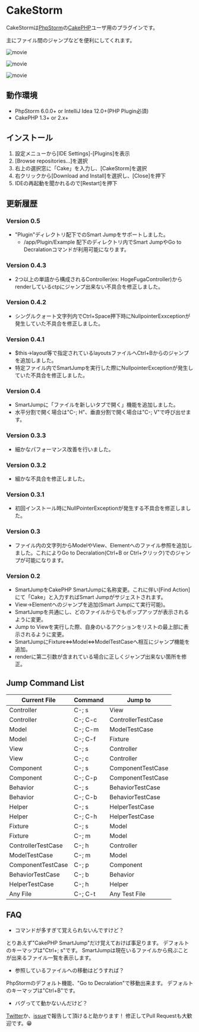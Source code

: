 # CakeStorm
CakeStormは[PhpStorm](http://www.jetbrains.com/phpstorm/)の[CakePHP](http://wwww.cakephp.org)ユーザ用のプラグインです。

主にファイル間のジャンプなどを便利にしてくれます。

![movie](https://github.com/nanapi/cake-storm/raw/master/images/presentation1.gif)

![movie](https://github.com/nanapi/cake-storm/raw/master/images/presentation2.gif)

![movie](https://github.com/nanapi/cake-storm/raw/master/images/presentation3.gif)

## 動作環境
- PhpStorm 6.0.0+ or IntelliJ Idea 12.0+(PHP Plugin必須)
- CakePHP 1.3+ or 2.x+

## インストール
1. 設定メニューから[IDE Settings]-[Plugins]を表示
2. [Browse repositories...]を選択
3. 右上の選択窓に「Cake」を入力し、[CakeStorm]を選択
4. 右クリックから[Download and Install]を選択し、[Close]を押下
5. IDEの再起動を聞かれるので[Restart]を押下

## 更新履歴
### Version 0.5
- "Plugin"ディレクトリ配下でのSmart Jumpをサポートしました。
    - /app/Plugin/Example 配下のディレクトリ内でSmart JumpやGo to Decralationコマンドが利用可能になります。

### Version 0.4.3
- 2つ以上の単語から構成されるController(ex: HogeFugaController)からrenderしているctpにジャンプ出来ない不具合を修正しました。

### Version 0.4.2
- シングルクォート文字列内でCtrl+Space押下時にNullpointerExxceptionが発生していた不具合を修正しました。

### Version 0.4.1
- $this->layout等で指定されているlayoutsファイルへCtrl+Bからのジャンプを追加しました。
- 特定ファイル内でSmartJumpを実行した際にNullpointerExceptionが発生していた不具合を修正しました。

### Version 0.4
- SmartJumpに「ファイルを新しいタブで開く」機能を追加しました。
- 水平分割で開く場合は"C-; H"、垂直分割で開く場合は"C-; V"で呼び出せます。

### Version 0.3.3
- 細かなパフォーマンス改善を行いました。

### Version 0.3.2
- 細かな不具合を修正しました。

### Version 0.3.1
- 初回インストール時にNullPointerExceptionが発生する不具合を修正しました。

### Version 0.3
- ファイル内の文字列からModelやView、Elementへのファイル参照を追加しました。これによりGo to Decralation(Ctrl+B or Ctrl+クリック)でのジャンプが可能になります。

### Version 0.2
- SmartJumpをCakePHP SmartJumpに名称変更。これに伴い[Find Action]にて「Cake」と入力すればSmart Jumpがサジェストされます。
- View→Elementへのジャンプを追加(Smart Jumpにて実行可能)。
- SmartJumpを共通にし、どのファイルからでもポップアップが表示されるように変更。
- Jump to Viewを実行した際、自身のいるアクションをリストの最上部に表示されるように変更。
- SmartJumpにFixture⇔Model⇔ModelTestCaseへ相互にジャンプ機能を追加。
- renderに第二引数が含まれている場合に正しくジャンプ出来ない箇所を修正。

## Jump Command List
| Current File | Command | Jump to |
| --- | --- | --- |
| Controller|C-; s| View |
| Controller|C-; C-c| ControllerTestCase |
| Model|C-; C-m| ModelTestCase |
| Model|C-; C-f| Fixture |
| View |C-; s| Controller |
| View |C-; c| Controller |
| Component |C-; s| ComponentTestCase |
| Component |C-; C-p| ComponentTestCase |
| Behavior |C-; s| BehaviorTestCase |
| Behavior |C-; C-b| BehaviorTestCase |
| Helper |C-; s| HelperTestCase |
| Helper |C-; C-h| HelperTestCase |
| Fixture |C-; s | Model |
| Fixture |C-; m | Model |
| ControllerTestCase |C-; h| Controller |
| ModelTestCase |C-; m| Model |
| ComponentTestCase |C-; p| Component |
| BehaviorTestCase |C-; b| Behavior |
| HelperTestCase |C-; h| Helper |
| Any File | C-; C-t | Any Test File |

## FAQ
- コマンドが多すぎて覚えられないんですけど？

とりあえず"CakePHP SmartJump"だけ覚えておけば事足ります。
デフォルトのキーマップは"Ctrl+; s"です。
SmartJumpは現在いるファイルから飛ぶことが出来るファイル一覧を表示します。

- 参照しているファイルへの移動はどうすれば？

PhpStormのデフォルト機能、"Go to Decralation"で移動出来ます。
デフォルトのキーマップは"Ctrl+B"です。

- バグってて動かないんだけど？

[Twitter](https://twitter.com/vexus2)か、[issue](https://github.com/nanapi/cake-storm/issues)で報告して頂けると助かります！
修正してPull Requestも大歓迎です。:grin:
